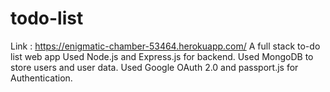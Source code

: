 # todo-list
Link : https://enigmatic-chamber-53464.herokuapp.com/
A full stack to-do list web app
Used Node.js and Express.js for backend.
Used MongoDB to store users and user data.
Used Google OAuth 2.0 and passport.js for Authentication.
